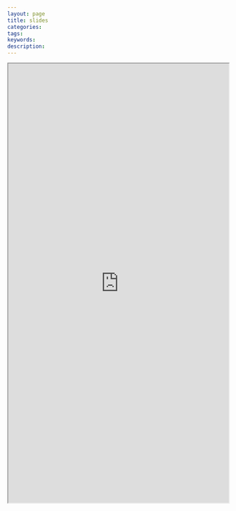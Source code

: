 ```yaml
---
layout: page
title: slides
categories:
tags:
keywords:
description:
---
```



<iframe src="https://slides.guofei.site/" width="100%" height="1000em" marginwidth="10%"></iframe>
